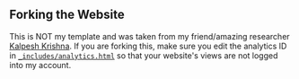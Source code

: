 
## Forking the Website

This is NOT my template and was taken from my friend/amazing researcher [Kalpesh Krishna](https://martiansideofthemoon.github.io/). If you are forking this, make sure you edit the analytics ID in [`_includes/analytics.html`](_includes/analytics.html) so that your website's views are not logged into my account.
